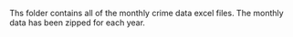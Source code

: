 Ths folder contains all of the monthly crime data excel files. The monthly data has been zipped for each year.

